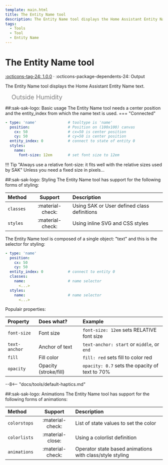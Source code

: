 ```yaml
---
template: main.html
title: The Entity Name tool
description: The Entity Name tool displays the Home Assistant Entity Name value. The text can be styled using CSS.
tags:
  - Tools
  - Tool
  - Entity Name
---
```


[entity-name-tool support]: https://github.com/amoebelabs/swiss-army-knife/releases/
# The Entity Name tool
[:octicons-tag-24: 1.0.0][entity-name-tool support] ·
:octicons-package-dependents-24: Output

The Entity Name tool displays the Home Assistant Entity Name text.

<svg viewBox="0 0 400 25" xmlns="http://www.w3.org/2000/svg" width="400px">
  <text x="20" y="20" font-size="20" fill="grey">
    <tspan>Outside Humidity</tspan>
  </text>
</svg>

##:sak-sak-logo: Basic usage
The Entity Name tool needs a center position and the entity_index from which the name text is used.
=== "Connected"
```yaml linenums="1" hl_lines="1"
- type: 'name'              # tooltype is 'name'
  position:                 # Position on (100x100) canvas
    cx: 50                  # cx=50 is center position
    cy: 50                  # cy=50 is center position
  entity_index: 0           # connect to state of entity 0
  styles:
    name:
      font-size: 12em       # set font size to 12em
```

!!! Tip "Always use a relative font-size: it fits well with the relative sizes used by SAK"
    Unless you need a fixed size in pixels...
    
##:sak-sak-logo: Styling
The Entity Name tool has support for the following forms of styling:

| Method       | Support          | Description            |
| :----------- | :--------------: | :-------------------- |
| `classes`    | :material-check: | Using SAK or User defined class definitions  |
| `styles`     | :material-check: | Using inline SVG and CSS styles |

The Entity Name tool is composed of a single object: "text" and this is the selector for styling:
```yaml linenums="1"hl_lines="7 10"
- type: 'name'
  position:
    cx: 50
    cy: 50
  entity_index: 0           # connect to entity 0
  classes:
    name:                   # name selector
      <...>
  styles:
    name:                   # name selector
      <...>
```
Populair properties:

| Property       | Does what?            | Example                                                 |
| :-------------- | :-------------------- | :------------------------------------------------------ |
| `font-size`     | Font size             | `font-size: 12em` sets RELATIVE font size |
| `text-anchor`   | Anchor of text        | `text-anchor: start` or `middle`, or `end` |
| `fill`          | Fill color            | `fill: red` sets fill to color red |
| `opacity`       | Opacity (stroke/fill) | `opacity: 0.7` sets the opacity of text to 70% |

--8<-- "docs/tools/default-haptics.md"

##:sak-sak-logo: Animations
The Entity Name tool has support for the following forms of animations:

| Method       | Support          | Description            |
| :----------- | :--------------: | :-------------------- |
| `colorstops` | :material-check: | List of state values to set the color |
| `colorlists` | :material-close: | Using a colorlist definition |
| `animations` | :material-check: | Operator state based animations with class/style styling |



